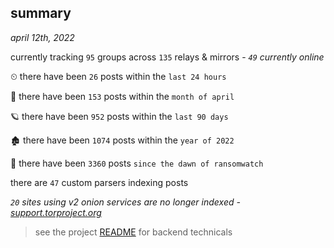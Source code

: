 
## summary
_april 12th, 2022_

currently tracking `95` groups across `135` relays & mirrors - _`49` currently online_

⏲ there have been `26` posts within the `last 24 hours`

🦈 there have been `153` posts within the `month of april`

🪐 there have been `952` posts within the `last 90 days`

🏚 there have been `1074` posts within the `year of 2022`

🦕 there have been `3360` posts `since the dawn of ransomwatch`

there are `47` custom parsers indexing posts

_`20` sites using v2 onion services are no longer indexed - [support.torproject.org](https://support.torproject.org/onionservices/v2-deprecation/)_

> see the project [README](https://github.com/thetanz/ransomwatch#ransomwatch--) for backend technicals
